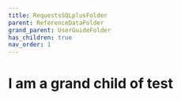 ```yaml
---
title: RequestsSQLplusFolder
parent: ReferenceDataFolder
grand_parent: UserGuideFolder
has_children: true
nav_order: 1
---
```


# I am a grand child of test
